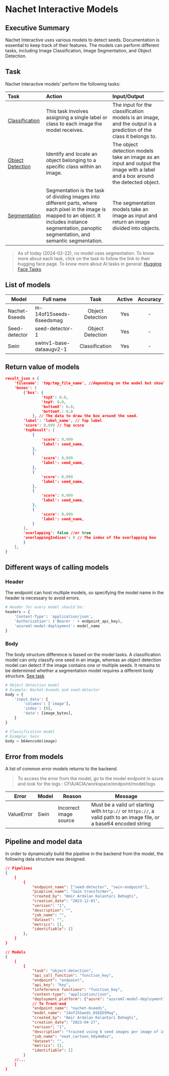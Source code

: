 # Nachet Interactive Models

## Executive Summary

Nachet Interactive uses various models to detect seeds. Documentation is
essential to keep track of their features. The models can perform different
tasks, including Image Classification, Image Segmentation, and Object Detection.

## Task

Nachet Interactive models' perform the following tasks:

|Task|Action|Input/Output|
|:--|:--|:-----|
|[Classification](https://huggingface.co/tasks/image-classification) | This task involves assigning a single label or class to each image the model receives. | The input for the classification models is an image, and the output is a prediction of the class it belongs to. |
|[Object Detection](https://huggingface.co/tasks/object-detection) | Identify and locate an object belonging to a specific class within an image. |The object detection models take an image as an input and output the image with a label and a box around the detected object. |
|[Segmentation](https://huggingface.co/tasks/image-segmentation) | Segmentation is the task of dividing images into different parts, where each pixel in the image is mapped to an object. It includes instance segmentation, panoptic segmentation, and semantic segmentation.| The segmentation models take an image as input and return an image divided into objects. |

> As of today (2024-02-22), no model uses segmentation. To know more about each
> task, click on the task to follow the link to their hugging face page. To know
> more about AI tasks in general: [Hugging Face
> Tasks](https://huggingface.co/tasks)

## List of models

|Model|Full name|Task|Active|Accuracy|
|--|--|:--:|:--:|:--:|
|Nachet-6seeds | m-14of15seeds-6seedsmag | Object Detection | Yes | - |
|Seed-detector | seed-detector-1 |  Object Detection | Yes | - |
|Swin | swinv1-base-dataaugv2-1 | Classification | Yes | - |

## Return value of models

```json
result_json = {
    'filename': 'tmp/tmp_file_name', //depending on the model but should be standard
    'boxes': [
        {'box': {
                'topX': 0.0,
                'topY: 0.0,
                'bottomX': 0.0,
                'bottomY.: 0.0
            }, // The data to draw the box around the seed.
        'label': 'label_name', // Top label
        'score': 0.999 // Top score
        'topResult': [
            {
                'score': 0.999
                'label': seed_name,
            },
            {
                'score': 0.999
                'label': seed_name,
            },
            {
                'score': 0.999
                'label': seed_name,
            },
            {
                'score': 0.999
                'label': seed_name,
            },
            {
                'score': 0.999
                'label': seed_name,
            }
        ],
        'overlapping': false //or true
        'overlappingIndices': 0 // The index of the overlapping box
        }
    ],
}
```

## Different ways of calling models

### Header

The endpoint can host multiple models, so specifying the model name in the
header is necessary to avoid errors.

```python
# Header for every model should be:
headers = {
    'Content-Type': 'application/json',
    'Authorization': ('Bearer ' + endpoint_api_key),
    'azureml-model-deployment': model_name
}
```

### Body

The body structure difference is based on the model tasks. A classification
model can only classify one seed in an image, whereas an object detection model
can detect if the image contains one or multiple seeds. It remains to be
determined whether a segmentation model requires a different body structure.
[See task](#task)

```python
# Object Detection model
# Example: Nachet-6seeds and seed-detector
body = {
    'input_data': {
        'columns': ['image'],
        'index': [0],
        'data': [image_bytes],
    }
}

# Classification model
# Example: Swin
body = b64encode(image)
```

## Error from models

A list of common error models returns to the backend.

> To access the error from the model, go to the model endpoint in azure and look
> for the logs : CFIA/ACIA/workspace/endpoint/model/logs

|Error|Model|Reason|Message|
|--|--|--|--|
|ValueError| Swin |Incorrect image source|Must be a valid url starting with `http://` or `https://`, a valid path to an image file, or a base64 encoded string|

## Pipeline and model data

In order to dynamically build the pipeline in the backend from the model, the
following data structure was designed.

```json
// Pipelines
{
    [
        {
            "endpoint_name": ["seed-detector", "swin-endpoint"],
            "piepline_name": "Swin transformer",
            "created_by": "Amir Ardalan Kalantari Dehaghi",
            "creation_date": "2023-12-01",
            "version": "1",
            "description": "",
            "job_name": "",
            "dataset": "",
            "metrics": [],
            "identifiable": []
        },
    ]
}

// Models
{
    [
        {
            "task": "object-detection",
            "api_call_function": "function_key",
            "endpoint": "endpoint",
            "api_key": "key",
            "infeference functions": "function_key",
            "content-type": "application/json",
            "deployment_platform": {"azure": "azureml-model-deployment"},
            // To front-end
            "endpoint_name": "nachet-6seeds",
            "model_name": "14of15Seeds_6SEEDSMag",
            "created_by": "Amir Ardalan Kalantari Dehaghi",
            "creation_date": "2023-04-27",
            "version": "1",
            "description": "trained using 6 seed images per image of 14of15 tagarno",
            "job_name": "neat_cartoon_k0y4m0vz",
            "dataset": "",
            "metrics": [],
            "identifiable": []
        }
    //...
    ]
}
```
